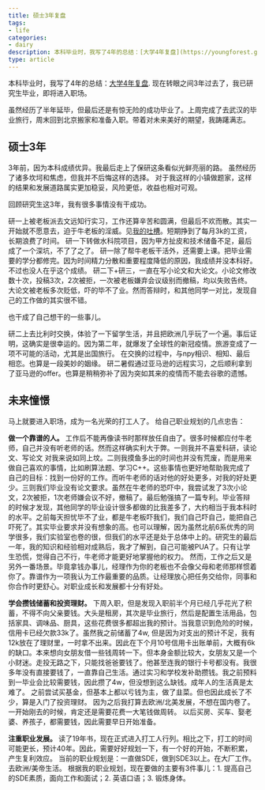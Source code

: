 ```yaml
---
title: 硕士3年复盘
tags:
- life
categories:
- dairy
description: 本科毕业时，我写了4年的总结：[大学4年复盘](https://youngforest.github.io/2018/10/03/my-4-years-college/). 现在转眼之间3年过去了，我已研究生毕业，即将进入职场。
type: article
---
```


本科毕业时，我写了4年的总结：[大学4年复盘](https://youngforest.github.io/2018/10/03/my-4-years-college/). 现在转眼之间3年过去了，我已研究生毕业，即将进入职场。


虽然经历了半年延毕，但最后还是有惊无险的成功毕业了。上周完成了去武汉的毕业旅行，周末回到北京搬家和准备入职。带着对未来美好的期望，我踌躇满志。

## 硕士3年

3年前，因为本科成绩优异。我最后走上了保研这条看似光鲜亮丽的路。
虽然经历了诸多坎坷和焦虑，但我并不后悔这样的选择。
对于我这样的小镇做题家，这样的结果和发展道路属实更加稳妥，风险更低，收益也相对可观。

回顾研究生这3年，我有很多事情没有干成功。

研一上被老板派去文远知行实习，工作还算辛苦和圆满，但最后不欢而散。其实一开始就不愿意去，迫于牛老板的淫威。见[我的吐槽](https://www.douban.com/note/694767558/)。短期挣到了每月3k的工资，长期浪费了时间。
研一下转做水科院项目，因为甲方扯皮和技术储备不足，最后成了一个深坑，不了了之了。
研一除了帮牛老板干活外，还需要上课。把毕业需要的学分都修完。因为时间精力分散和重要程度降低的原因，我成绩并没本科好。不过也没人在乎这个成绩。
研二下+研三，一直在写小论文和大论文。小论文修改数十次，投稿3次，2次被拒，一次被老板嫌弃会议级别而撤稿，均以失败告终。大论文被老板多次贬低，吓的毕不了业。然而答辩时，和其他同学一对比，发现自己的工作做的其实很不错。

也干成了自己想干的一些事儿。

研二上去比利时交换，体验了一下留学生活，并且把欧洲几乎玩了一个遍。事后证明，这确实是很幸运的。因为第二年，就爆发了全球性的新冠疫情。旅游变成了一项不可能的活动，尤其是出国旅行。
在交换的过程中，与npy相识、相知、最后相恋。也算是一段美妙的姻缘。
研二暑假通过亚马逊的远程实习，之后顺利拿到了亚马逊的offer。也算是稍稍弥补了因为突如其来的疫情而不能去谷歌的遗憾。

## 未来憧憬

马上就要进入职场，成为一名光荣的打工人了。
给自己职业规划的几点忠告：

**做一个靠谱的人。**
工作后不能再像读书时那样放任自由了。很多时候都应付牛老师，自己并没有听老师的话。然而这样确实利大于弊。一则我并不喜爱科研，读论文、写论文 对我来说如同上坟。二则我摸鱼多出的时间也并没有荒废，而是用来做自己喜欢的事情，比如刷算法题、学习C++。这些事情也更好地帮助我完成了自己的目标：找到一份好的工作。而听牛老师的话对他的好处更多，对我的好处更少。三则我们毕业没有论文要求。虽然在牛老师的恐吓中，我尝试发了3次小论文，2次被拒，1次老师嫌会议不好，撤稿了。最后勉强搞了一篇专利。毕业答辩的时候才发现，其他同学的毕业设计很多都做的比我差多了，大约相当于我本科时的水平。之前每天担忧毕不了业，都是牛老板吓我们，我们自己吓自己，能把自己吓死了。其实毕业要求并没有想象的高。也可以理解，因为虽然北航6系优秀的同学很多，我们实验室也卷的很，但我们的水平还是处于总体中上的。研究生的最后一年，我的知识和经验相对成熟后，我才了解到，自己可能被PUA了。只有让学生恐慌，觉得自己不行，牛老师才能更好地掌握他的权力。
然而，工作之后又是另外一番场景。毕竟拿钱办事儿，经理作为你的老板也不会像父母和老师那样惯着你了。靠谱作为一项我认为工作最重要的品质。让经理放心把任务交给你，同事和你合作时更舒心。对职业成长和发展都十分有好处。

**学会攒钱储蓄和投资理财。**
下周入职，但是发现入职前半个月已经几乎花光了积蓄，不得不向父亲要钱。大头是租房，其次是毕业旅行，然后是配置生活用品，包括家具、调味品、厨具，这些花费很多都超出我的预计。当我意识到危险的时候，信用卡已经欠款33k了。虽然我之前储蓄了4w, 但是因为对支出的预计不足，我有12k放在了理财里，一时拿不出来。因此在下个月10号信用卡出账单前，大概有6k的缺口。本来想向女朋友借一些钱周转一下。但本身金额比较大，女朋友又是一个小财迷。走投无路之下，只能找爸爸要钱了。他甚至连我的银行卡号都没有。我很多年没有直接要钱了，一直靠自己生活。通过实习和学校发补助攒钱。我之前预料到一毕业会比较需要钱，因此攒了4w，但没想到这么缺钱。成年人的生活真是太难了。
之前尝试买基金，但基本上都以亏钱为主，做了韭菜。但也因此成长了不少，算是入门了投资理财。
因为之后我打算去欧洲/北美发展，不想在国内卷了。一开始刚去的时候，肯定还是需要花费一大笔钱做周转。
以后买房、买车、娶老婆、养孩子，都需要钱，因此需要早日开始准备。

**注重职业发展。**
读了19年书，现在正式进入打工人行列。相比之下，打工的时间可能更长，预计40年。因此，需要好好规划一下，有一个好的开始，不断积累，产生复利效应。
当前的职业规划是：一直做SDE，做到SDE3以上。在大厂工作。去欧洲/美帝生活。
根据我的职业规划，现在要做的主要有3件事儿：1. 提高自己的SDE素质，面向工作和面试；2. 英语口语；3. 锻炼身体。